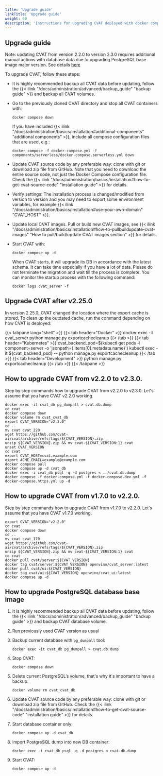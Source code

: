 ```yaml
---
title: 'Upgrade guide'
linkTitle: 'Upgrade guide'
weight: 60
description: 'Instructions for upgrading CVAT deployed with docker compose'
---
```


<!--lint disable heading-style-->

## Upgrade guide

Note: updating CVAT from version 2.2.0 to version 2.3.0 requires additional manual actions with database data due to
upgrading PostgreSQL base image major version. See details [here](#how-to-upgrade-postgresql-database-base-image)

To upgrade CVAT, follow these steps:

- It is highly recommended backup all CVAT data before updating, follow the
  {{< ilink "/docs/administration/advanced/backup_guide" "backup guide" >}} and backup all CVAT volumes.

- Go to the previously cloned CVAT directory and stop all CVAT containers with:
  ```shell
  docker compose down
  ```
  If you have included
  {{< ilink "/docs/administration/basics/installation#additional-components" "additional components" >}},
  include all compose configuration files that are used, e.g.:
  ```shell
  docker compose -f docker-compose.yml -f components/serverless/docker-compose.serverless.yml down
  ```

- Update CVAT source code by any preferable way: clone with git or download zip file from GitHub.
  Note that you need to download the entire source code, not just the Docker Compose configuration file.
  Check the
  {{< ilink "/docs/administration/basics/installation#how-to-get-cvat-source-code" "installation guide" >}} for details.

- Verify settings:
  The installation process is changed/modified from version to version and
  you may need to export some environment variables, for example
  {{< ilink "/docs/administration/basics/installation#use-your-own-domain" "CVAT_HOST" >}}.

- Update local CVAT images.
  Pull or build new CVAT images, see
  {{< ilink "/docs/administration/basics/installation#how-to-pullbuildupdate-cvat-images"
    "How to pull/build/update CVAT images section" >}}
  for details.

- Start CVAT with:
  ```shell
  docker compose up -d
  ```
  When CVAT starts, it will upgrade its DB in accordance with the latest schema.
  It can take time especially if you have a lot of data.
  Please do not terminate the migration and wait till the process is complete.
  You can monitor the startup process with the following command:
  ```shell
  docker logs cvat_server -f
  ```

## Upgrade CVAT after v2.25.0

In version 2.25.0, CVAT changed the location where the export cache is stored.
To clean up the outdated cache, run the command depending on how CVAT is deployed:

{{< tabpane lang="shell" >}}
  {{< tab header="Docker" >}}
  docker exec -it cvat_server python manage.py exportcachecleanup
  {{< /tab >}}
  {{< tab header="Kubernetes" >}}
  cvat_backend_pod=$(kubectl get pods -l component=server -o 'jsonpath={.items[0].metadata.name}')
  kubectl exec -it ${cvat_backend_pod} -- python manage.py exportcachecleanup
  {{< /tab >}}
  {{< tab header="Development" >}}
  python manage.py exportcachecleanup
  {{< /tab >}}
{{< /tabpane >}}

## How to upgrade CVAT from v2.2.0 to v2.3.0.

Step by step commands how to upgrade CVAT from v2.2.0 to v2.3.0.
Let's assume that you have CVAT v2.2.0 working.
```shell
docker exec -it cvat_db pg_dumpall > cvat.db.dump
cd cvat
docker compose down
docker volume rm cvat_cvat_db
export CVAT_VERSION="v2.3.0"
cd ..
mv cvat cvat_220
wget https://github.com/cvat-ai/cvat/archive/refs/tags/${CVAT_VERSION}.zip
unzip ${CVAT_VERSION}.zip && mv cvat-${CVAT_VERSION:1} cvat
unset CVAT_VERSION
cd cvat
export CVAT_HOST=cvat.example.com
export ACME_EMAIL=example@example.com
docker compose pull
docker compose up -d cvat_db
docker exec -i cvat_db psql -q -d postgres < ../cvat.db.dump
docker compose -f docker-compose.yml -f docker-compose.dev.yml -f docker-compose.https.yml up -d
```

## How to upgrade CVAT from v1.7.0 to v2.2.0.

Step by step commands how to upgrade CVAT from v1.7.0 to v2.2.0.
Let's assume that you have CVAT v1.7.0 working.
```shell
export CVAT_VERSION="v2.2.0"
cd cvat
docker compose down
cd ..
mv cvat cvat_170
wget https://github.com/cvat-ai/cvat/archive/refs/tags/${CVAT_VERSION}.zip
unzip ${CVAT_VERSION}.zip && mv cvat-${CVAT_VERSION:1} cvat
cd cvat
docker pull cvat/server:${CVAT_VERSION}
docker tag cvat/server:${CVAT_VERSION} openvino/cvat_server:latest
docker pull cvat/ui:${CVAT_VERSION}
docker tag cvat/ui:${CVAT_VERSION} openvino/cvat_ui:latest
docker compose up -d
```

## How to upgrade PostgreSQL database base image

1. It is highly recommended backup all CVAT data before updating, follow the
   {{< ilink "/docs/administration/advanced/backup_guide" "backup guide" >}} and backup CVAT database volume.

1. Run previously used CVAT version as usual

1. Backup current database with `pg_dumpall` tool:
   ```shell
   docker exec -it cvat_db pg_dumpall > cvat.db.dump
   ```

1. Stop CVAT:
   ```shell
   docker compose down
   ```

1. Delete current PostgreSQL’s volume, that's why it's important to have a backup:
   ```shell
   docker volume rm cvat_cvat_db
   ```

1. Update CVAT source code by any preferable way: clone with git or download zip file from GitHub.
   Check the
   {{< ilink "/docs/administration/basics/installation#how-to-get-cvat-source-code" "installation guide" >}}
   for details.

1. Start database container only:
   ```shell
   docker compose up -d cvat_db
   ```

1. Import PostgreSQL dump into new DB container:
   ```shell
   docker exec -i cvat_db psql -q -d postgres < cvat.db.dump
   ```

1. Start CVAT:
   ```shell
   docker compose up -d
   ```
